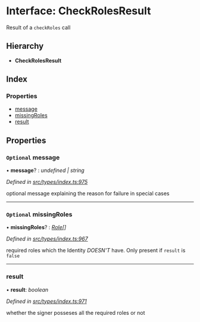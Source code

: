 # Interface: CheckRolesResult

Result of a `checkRoles` call

## Hierarchy

* **CheckRolesResult**

## Index

### Properties

* [message](checkrolesresult.md#optional-message)
* [missingRoles](checkrolesresult.md#optional-missingroles)
* [result](checkrolesresult.md#result)

## Properties

### `Optional` message

• **message**? : *undefined | string*

*Defined in [src/types/index.ts:975](https://github.com/PolymathNetwork/polymesh-sdk/blob/cfab557b/src/types/index.ts#L975)*

optional message explaining the reason for failure in special cases

___

### `Optional` missingRoles

• **missingRoles**? : *[Role](../globals.md#role)[]*

*Defined in [src/types/index.ts:967](https://github.com/PolymathNetwork/polymesh-sdk/blob/cfab557b/src/types/index.ts#L967)*

required roles which the Identity *DOESN'T* have. Only present if `result` is `false`

___

###  result

• **result**: *boolean*

*Defined in [src/types/index.ts:971](https://github.com/PolymathNetwork/polymesh-sdk/blob/cfab557b/src/types/index.ts#L971)*

whether the signer posseses all the required roles or not
